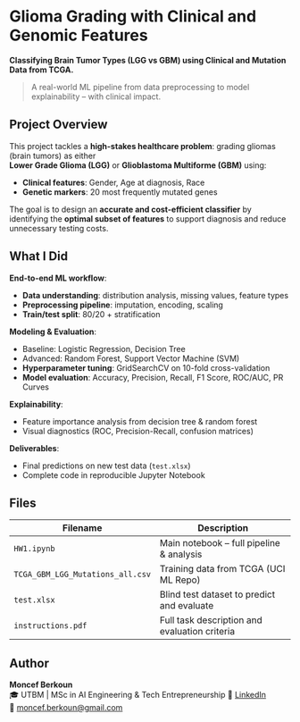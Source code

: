 # Glioma Grading with Clinical and Genomic Features

**Classifying Brain Tumor Types (LGG vs GBM) using Clinical and Mutation Data from TCGA.**

> A real-world ML pipeline from data preprocessing to model explainability – with clinical impact.


## Project Overview

This project tackles a **high-stakes healthcare problem**: grading gliomas (brain tumors) as either  
**Lower Grade Glioma (LGG)** or **Glioblastoma Multiforme (GBM)** using:

- **Clinical features**: Gender, Age at diagnosis, Race  
- **Genetic markers**: 20 most frequently mutated genes

The goal is to design an **accurate and cost-efficient classifier** by identifying the **optimal subset of features** to support diagnosis and reduce unnecessary testing costs.


## What I Did

**End-to-end ML workflow**:
- **Data understanding**: distribution analysis, missing values, feature types
- **Preprocessing pipeline**: imputation, encoding, scaling
- **Train/test split**: 80/20 + stratification

**Modeling & Evaluation**:
- Baseline: Logistic Regression, Decision Tree  
- Advanced: Random Forest, Support Vector Machine (SVM)  
- **Hyperparameter tuning**: GridSearchCV on 10-fold cross-validation
- **Model evaluation**: Accuracy, Precision, Recall, F1 Score, ROC/AUC, PR Curves

**Explainability**:
- Feature importance analysis from decision tree & random forest
- Visual diagnostics (ROC, Precision-Recall, confusion matrices)

**Deliverables**:
- Final predictions on new test data (`test.xlsx`)
- Complete code in reproducible Jupyter Notebook


## Files

| Filename                         | Description                                           |
|----------------------------------|-------------------------------------------------------|
| `HW1.ipynb`                      | Main notebook – full pipeline & analysis             |
| `TCGA_GBM_LGG_Mutations_all.csv`| Training data from TCGA (UCI ML Repo)                |
| `test.xlsx`                      | Blind test dataset to predict and evaluate           |
| `instructions.pdf`              | Full task description and evaluation criteria        |


## Author

**Moncef Berkoun**  
🎓 UTBM | MSc in AI Engineering & Tech Entrepreneurship
🔗 [LinkedIn](https://www.linkedin.com/in/moncef-berkoun/)  
📧 moncef.berkoun@gmail.com  

